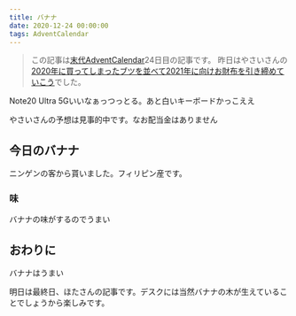 ```yaml
---
title: バナナ
date: 2020-12-24 00:00:00
tags: AdventCalendar
---
```


>この記事は[末代AdventCalendar](https://adventar.org/calendars/5046)24日目の記事です。
>昨日はやさいさんの[2020年に買ってしまったブツを並べて2021年に向けお財布を引き締めていこう](https://okimochi.info/other/210/)でした。

Note20 Ultra 5Gいいなぁっつっとる。あと白いキーボードかっこええ

やさいさんの予想は見事的中です。なお配当金はありません

## 今日のバナナ
ニンゲンの客から貰いました。フィリピン産です。

### 味
バナナの味がするのでうまい

## おわりに
バナナはうまい

明日は最終日、ほたさんの記事です。デスクには当然バナナの木が生えていることでしょうから楽しみです。

